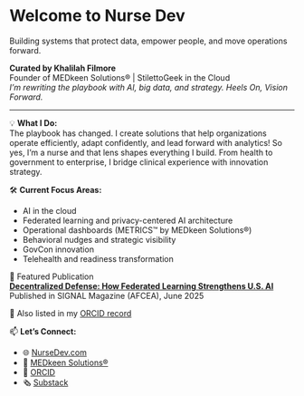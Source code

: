 # Welcome to Nurse Dev 
Building systems that protect data, empower people, and move operations forward.



**Curated by Khalilah Filmore**  
Founder of MEDkeen Solutions® | StilettoGeek in the Cloud  
*I’m rewriting the playbook with AI, big data, and strategy. Heels On, Vision Forward.*

---

💡 **What I Do:**  
The playbook has changed. I create solutions that help organizations operate efficiently, adapt confidently, and lead forward with analytics!
So yes, I’m a nurse and that lens shapes everything I build. From health to government to enterprise, I bridge clinical experience with innovation strategy.


🛠️ **Current Focus Areas:**  
- AI in the cloud
- Federated learning and privacy-centered AI architecture 
- Operational dashboards (METRICS™ by MEDkeen Solutions®)  
- Behavioral nudges and strategic visibility  
- GovCon innovation  
- Telehealth and readiness transformation


📰 Featured Publication  
**[Decentralized Defense: How Federated Learning Strengthens U.S. AI](https://www.afcea.org/signal-media/ai/decentralized-defense-how-federated-learning-strengthens-us-ai)**  
Published in SIGNAL Magazine (AFCEA), June 2025  

📄 Also listed in my [ORCID record](https://orcid.org/0009-0006-5743-3386)


📫 **Let’s Connect:**  
- 🌐 [NurseDev.com](https://www.nursedev.com)  
- 💼 [MEDkeen Solutions®](https://www.medkeensolutions.com)  
- 🧬 [ORCID](https://orcid.org/0009-0006-5743-3386)  
- 🗞️ [Substack](https://substack.com/@stilettogeek)
